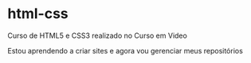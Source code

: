 # html-css
 Curso de HTML5 e CSS3 realizado no Curso em Video

 Estou aprendendo a criar sites e agora vou gerenciar meus repositórios

